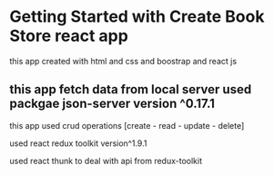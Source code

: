 # Getting Started with Create Book Store react app

this app created with html and css and boostrap and react js

## this app fetch data from local server used packgae json-server version ^0.17.1 

this app used crud operations [create - read - update - delete]

used react redux toolkit version^1.9.1

used react thunk to deal with api from redux-toolkit

